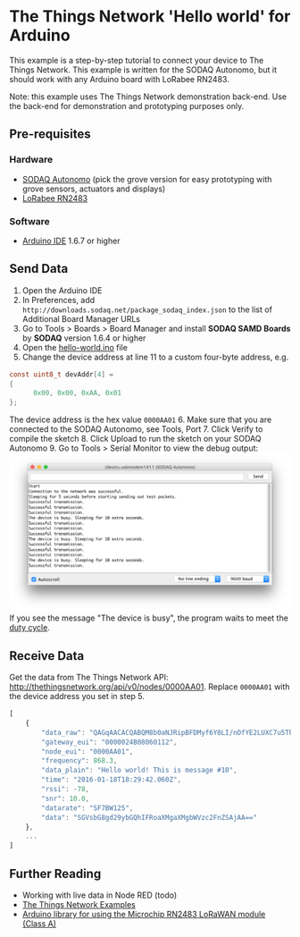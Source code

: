 # The Things Network 'Hello world' for Arduino

This example is a step-by-step tutorial to connect your device to The Things Network. This example is written for the SODAQ Autonomo, but it should work with any Arduino board with LoRabee RN2483.

Note: this example uses The Things Network demonstration back-end. Use the back-end for demonstration and prototyping purposes only.

## Pre-requisites

### Hardware
- [SODAQ Autonomo](http://shop.sodaq.com/nl/sodaq-autonomo.html) (pick the grove version for easy prototyping with grove sensors, actuators and displays)
- [LoRabee RN2483](http://shop.sodaq.com/en/lorabee-rn2483.html)

### Software
- [Arduino IDE](https://www.arduino.cc/en/Main/Software) 1.6.7 or higher

## Send Data

1. Open the Arduino IDE
2. In Preferences, add `http://downloads.sodaq.net/package_sodaq_index.json` to the list of Additional Board Manager URLs
3. Go to Tools > Boards > Board Manager and install **SODAQ SAMD Boards** by **SODAQ** version 1.6.4 or higher
4. Open the [hello-world.ino](hello-world.ino) file
5. Change the device address at line 11 to a custom four-byte address, e.g.
```c
const uint8_t devAddr[4] =
{
      0x00, 0x00, 0xAA, 0x01
};
```
The device address is the hex value `0000AA01`
6. Make sure that you are connected to the SODAQ Autonomo, see Tools, Port
7. Click Verify to compile the sketch
8. Click Upload to run the sketch on your SODAQ Autonomo
9. Go to Tools > Serial Monitor to view the debug output:
![Serial Monitor](serialmonitor.png)
If you see the message "The device is busy", the program waits to meet the [duty cycle](https://en.wikipedia.org/wiki/Duty_cycle).

## Receive Data

Get the data from The Things Network API: http://thethingsnetwork.org/api/v0/nodes/0000AA01. Replace `0000AA01` with the device address you set in step 5.

```js
[
    {
        "data_raw": "QAGqAACACQABQM8b0aNJRipBFDMyf6Y0LI/nOfYE2LUXC7u5TPTwegEPFGo=",
        "gateway_eui": "0000024B08060112",
        "node_eui": "0000AA01",
        "frequency": 868.3,
        "data_plain": "Hello world! This is message #10",
        "time": "2016-01-18T18:29:42.060Z",
        "rssi": -78,
        "snr": 10.0,
        "datarate": "SF7BW125",
        "data": "SGVsbG8gd29ybGQhIFRoaXMgaXMgbWVzc2FnZSAjAA=="
    },
    ...
]
```

## Further Reading

* Working with live data in Node RED (todo)
* [The Things Network Examples](https://github.com/TheThingsNetwork/examples)
* [Arduino library for using the Microchip RN2483 LoRaWAN module (Class A)](https://github.com/SodaqMoja/Sodaq_RN2483)
